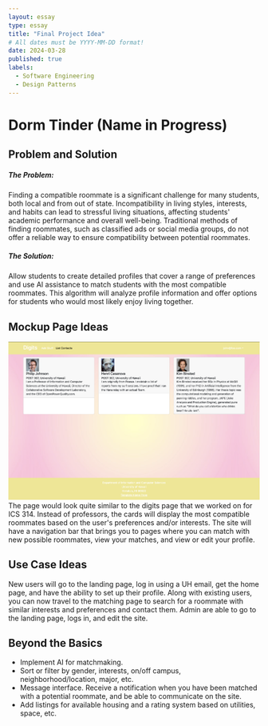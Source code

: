 ```yaml
---
layout: essay
type: essay
title: "Final Project Idea"
# All dates must be YYYY-MM-DD format!
date: 2024-03-28
published: true
labels:
  - Software Engineering
  - Design Patterns
---
```


# Dorm Tinder (Name in Progress)
## Problem and Solution

##### The Problem:
Finding a compatible roommate is a significant challenge for many students, both local and from out of state. Incompatibility in living styles, interests, and habits can lead to stressful living situations, affecting students' academic performance and overall well-being. Traditional methods of finding roommates, such as classified ads or social media groups, do not offer a reliable way to ensure compatibility between potential roommates.

##### The Solution:
Allow students to create detailed profiles that cover a range of preferences and use AI assistance to match students with the most compatible roommates. This algorithm will analyze profile information and offer options for students who would most likely enjoy living together.

## Mockup Page Ideas
<center><img width="800px" class="rounded pe-4" src="../img/digitssite.png"></center>
The page would look quite similar to the digits page that we worked on for ICS 314. Instead of professors, the cards will display the most compatible roommates based on the user's preferences and/or interests. The site will have a navigation bar that brings you to pages where you can match with new possible roommates, view your matches, and view or edit your profile.

## Use Case Ideas
New users will go to the landing page, log in using a UH email, get the home page, and have the ability to set up their profile. Along with existing users, you can now travel to the matching page to search for a roommate with similar interests and preferences and contact them. Admin are able to go to the landing page, logs in, and edit the site.

## Beyond the Basics
- Implement AI for matchmaking.
- Sort or filter by gender, interests, on/off campus, neighborhood/location, major, etc. 
- Message interface. Receive a notification when you have been matched with a potential roommate, and be able to communicate on the site.
- Add listings for available housing and a rating system based on utilities, space, etc.
